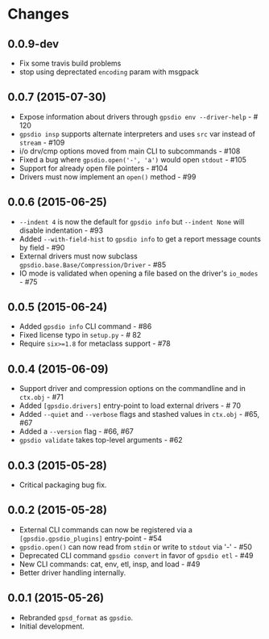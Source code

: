 Changes
=======

0.0.9-dev
------------------

- Fix some travis build problems
- stop using deprectated `encoding` param with msgpack

0.0.7 (2015-07-30)
------------------

- Expose information about drivers through `gpsdio env --driver-help` - # 120
- `gpsdio insp` supports alternate interpreters and uses `src` var instead of `stream` - #109
- i/o drv/cmp options moved from main CLI to subcommands - #108
- Fixed a bug where `gpsdio.open('-', 'a')` would open `stdout` - #105
- Support for already open file pointers - #104
- Drivers must now implement an `open()` method - #99


0.0.6 (2015-06-25)
------------------

- `--indent 4` is now the default for `gpsdio info` but `--indent None` will disable indentation - #93
- Added `--with-field-hist` to `gpsdio info` to get a report message counts by field - #90
- External drivers must now subclass `gpsdio.base.Base/Compression/Driver` - #85
- IO mode is validated when opening a file based on the driver's `io_modes` - #75


0.0.5 (2015-06-24)
------------------

- Added `gpsdio info` CLI command - #86
- Fixed license typo in `setup.py` - # 82
- Require `six>=1.8` for metaclass support - #78


0.0.4 (2015-06-09)
------------------

- Support driver and compression options on the commandline and in `ctx.obj` - #71
- Added `[gpsdio.drivers]` entry-point to load external drivers - # 70
- Added `--quiet` and `--verbose` flags and stashed values in `ctx.obj` - #65, #67
- Added a `--version` flag - #66, #67
- `gpsdio validate` takes top-level arguments - #62


0.0.3 (2015-05-28)
------------------

- Critical packaging bug fix.


0.0.2 (2015-05-28)
------------------

- External CLI commands can now be registered via a `[gpsdio.gpsdio_plugins]` entry-point - #54
- `gpsdio.open()` can now read from `stdin` or write to `stdout` via '-' - #50
- Deprecated CLI command `gpsdio convert` in favor of `gpsdio etl` - #49
- New CLI commands: cat, env, etl, insp, and load - #49
- Better driver handling internally.


0.0.1 (2015-05-26)
------------------

- Rebranded `gpsd_format` as `gpsdio`.
- Initial development.
